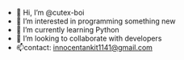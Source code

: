 - 👋 Hi, I’m @cutex-boi
- 👀 I’m interested in programming something new
- 🌱 I’m currently learning Python
- 💞️ I’m looking to collaborate with developers
- 📫contact: innocentankit1141@gmail.com





